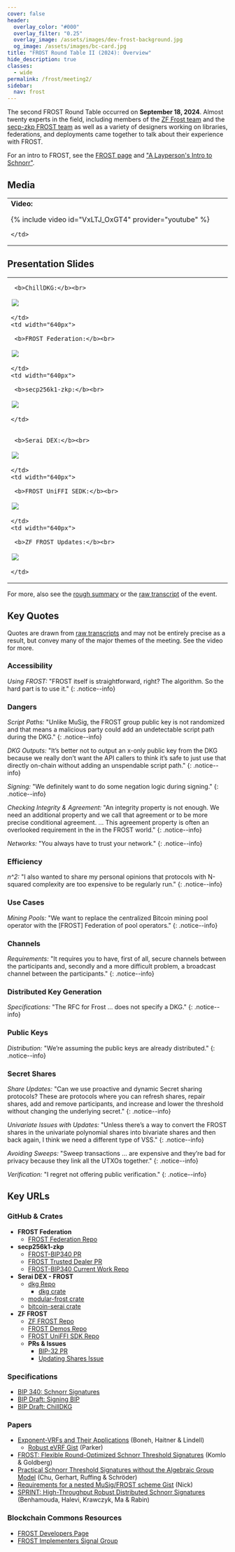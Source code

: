 ```yaml
---
cover: false
header:
  overlay_color: "#000"
  overlay_filter: "0.25"
  overlay_image: /assets/images/dev-frost-background.jpg
  og_image: /assets/images/bc-card.jpg
title: "FROST Round Table II (2024): Overview"
hide_description: true
classes:
  - wide
permalink: /frost/meeting2/
sidebar:
  nav: frost
---
```


The second FROST Round Table occurred on **September 18, 2024**. Almost twenty experts in the field, including  members of the [ZF Frost team](https://github.com/ZcashFoundation/frost) and the [secp-zkp FROST team](https://github.com/BlockstreamResearch/secp256k1-zkp/pull/138) as well as a variety of designers working on libraries, federations, and deployments came together to talk about their experience with FROST.

For an intro to FROST, see the [FROST page](/frost/) and ["A Layperson's Intro to Schnorr"](https://www.blockchaincommons.com/musings/Schnorr-Intro/).

## Media

<table width="100%">
  <tr>
    <td width="640px">
      <b>Video:</b>

{% include video id="VxLTJ_OxGT4" provider="youtube" %}

    </td>
  </tr>
</table>

## Presentation Slides

<table width="100%">
  <tr>
    <td width="640px">

     <b>ChillDKG:</b><br>

<a href="/assets/pdfs/frostimp2/presentation-chilldkg.pdf"><img src="/assets/pdfs/frostimp2/presentation-chilldkg.jpg" style="border:2px solid white"></a>

    </td>
    <td width="640px">

     <b>FROST Federation:</b><br>

<a href="/assets/pdfs/frostimp2/presentation-federation.pdf"><img src="/assets/pdfs/frostimp2/presentation-federation.jpg" style="border:2px solid white"></a>

    </td>
    <td width="640px">

     <b>secp256k1-zkp:</b><br>

<a href="/assets/pdfs/frostimp2/presentation-secp.pdf"><img src="/assets/pdfs/frostimp2/presentation-secp.jpg" style="border:2px solid white"></a>

    </td>
  </tr>
  <tr>
    <td width="640px">

     <b>Serai DEX:</b><br>

<a href="/assets/pdfs/frostimp2/presentation-serai.pdf"><img src="/assets/pdfs/frostimp2/presentation-serai.jpg" style="border:2px solid white"></a>

    </td>
    <td width="640px">

     <b>FROST UniFFI SEDK:</b><br>

<a href="/assets/pdfs/frostimp2/presentation-uniffi.pdf"><img src="/assets/pdfs/frostimp2/presentation-uniffi.jpg" style="border:2px solid white"></a>

    </td>
    <td width="640px">

     <b>ZF FROST Updates:</b><br>

<a href="/assets/pdfs/frostimp2/presentation-zffrost.pdf"><img src="/assets/pdfs/frostimp2/presentation-zffrost.jpg" style="border:2px solid white"></a>

    </td>
  </tr>
</table>

For more, also see the [rough summary](/frost/meeting2/summary/) or the [raw transcript](/frost/meeting2/transcript) of the event.

## Key Quotes

Quotes are drawn from [raw transcripts](/frost/meeting2/transcript/) and may not be entirely precise as a result, but convey many of the major themes of the meeting. See the video for more.

### Accessibility

_Using FROST:_ "FROST itself is straightforward, right? The algorithm. So the hard part is to use it."
{: .notice--info}

### Dangers

_Script Paths:_ "Unlike MuSig, the FROST group public key is not randomized and that means a malicious party could add an undetectable script path during the DKG."
{: .notice--info}

_DKG Outputs:_ "It’s better not to output an x-only public key from the DKG because we really don’t want the API callers to think it’s safe to just use that directly on-chain without adding an unspendable script path."
{: .notice--info}

_Signing:_ "We definitely want to do some negation logic during signing."
{: .notice--info}

_Checking Integrity & Agreement:_ "An integrity property is not enough. We need an additional property and we call that agreement or to be more precise conditional agreement. ... This agreement property is often an overlooked requirement in the in the FROST world."
{: .notice--info}

_Networks:_ "You always have to trust your network."
{: .notice--info}

### Efficiency

_n^2:_ "I also wanted to share my personal opinions that protocols with N-squared complexity are too expensive to be regularly run."
{: .notice--info}

### Use Cases

_Mining Pools:_ "We want to replace the centralized Bitcoin mining pool operator with the [FROST] Federation of pool operators."
{: .notice--info}

### Channels

_Requirements:_  "It requires you to have, first of all, secure channels between the participants and, secondly and a more difficult problem, a broadcast channel between the participants."
{: .notice--info}

### Distributed Key Generation

_Specifications:_ "The RFC for Frost ... does not specify a DKG."
{: .notice--info}

### Public Keys

_Distribution:_ "We’re assuming the public keys are already distributed."
{: .notice--info}

### Secret Shares

_Share Updates:_ "Can we use proactive and dynamic Secret sharing protocols? These are protocols where you can refresh shares, repair shares, add and remove participants, and increase and lower the threshold without changing the underlying secret."
{: .notice--info}

_Univariate Issues with Updates:_ "Unless there’s a way to convert the FROST shares in the univariate polynomial shares into bivariate shares and then back again, I think we need a different type of VSS."
{: .notice--info}

_Avoiding Sweeps:_ "Sweep transactions ... are expensive and they’re bad for privacy because they link all the UTXOs together."
{: .notice--info}

_Verification:_ "I regret not offering public verification."
{: .notice--info}

## Key URLs

### GitHub & Crates

* **FROST Federation**
   * [FROST Federation Repo](https://github.com/pool2win/frost-federation)
* **secp256k1-zkp**
   * [FROST-BIP340 PR](https://github.com/jesseposner/FROST-BIP340)
   * [FROST Trusted Dealer PR](https://github.com/BlockstreamResearch/secp256k1-zkp/pull/278)
   * [FROST-BIP340 Current Work Repo](https://github.com/jesseposner/FROST-BIP340)
* **Serai DEX - FROST**
   * [dkg Repo](https://github.com/serai-dex/serai/tree/next/crypto/dkg)
      * [dkg crate](https://crates.io/crates/dkg)
   * [modular-frost crate](https://crates.io/crates/modular-frost)
   * [bitcoin-serai crate](https://crates.io/crates/bitcoin-serai)
* **ZF FROST**
   * [ZF FROST Repo](https://github.com/ZcashFoundation/frost)
   * [FROST Demos Repo](https://github.com/ZcashFoundation/frost-zcash-demo)
   * [FROST UniFFI SDK Repo](https://github.com/pacu/frost-uniffi-sdk)
   * **PRs & Issues**
      * [BIP-32 PR](https://github.com/conduition/frost/compare/add-secp256k1-tr..taproot-bip32)
      * [Updating Shares Issue](https://github.com/ZcashFoundation/frost/issues/519)
  
### Specifications

* [BIP 340: Schnorr Signatures](https://github.com/bitcoin/bips/blob/master/bip-0340.mediawiki)
* [BIP Draft: Signing BIP](https://github.com/siv2r/bip-frost-signing)
* [BIP Draft: ChillDKG](https://github.com/BlockstreamResearch/bip-frost-dkg)

### Papers

* [Exponent-VRFs and Their Applications](https://eprint.iacr.org/2024/397) (Boneh, Haitner & Lindell)
   * [Robust eVRF Gist](https://gist.github.com/kayabaNerve/cfbde74b0660dfdf8dd55326d6ec33d7) (Parker)
* [FROST: Flexible Round-Optimized Schnorr Threshold Signatures](https://eprint.iacr.org/2020/852) (Komlo & Goldberg)
* [Practical Schnorr Threshold Signatures without the Algebraic Group Model](https://eprint.iacr.org/2023/899) (Chu, Gerhart, Ruffing & Schröder)
* [Requirements for a nested MuSig/FROST scheme Gist](https://gist.github.com/jonasnick/6a56ae6bdc7c3a444d01817a897fbcf6) (Nick)
* [SPRINT: High-Throughput Robust Distributed Schnorr Signatures](https://eprint.iacr.org/2023/427) (Benhamouda, Halevi, Krawczyk, Ma & Rabin)

### Blockchain Commons Resources

* [FROST Developers Page](https://developer.blockchaincommons.com/frost/)
* [FROST Implementers Signal Group](https://signal.group/#CjQKICnRahYHb6OM8OtK6CZgyb0nDwUXiBwly9ZC9nNXlC2HEhAlpdqY9LqSoX0zdbUVCs9Z)
